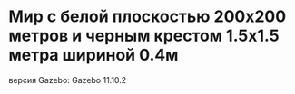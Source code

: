 # Мир с белой плоскостью 200х200 метров и черным крестом 1.5х1.5 метра шириной 0.4м

версия Gazebo: Gazebo 11.10.2
